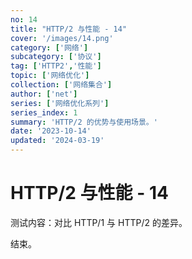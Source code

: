 ```yaml
---
no: 14
title: "HTTP/2 与性能 - 14"
cover: '/images/14.png'
category: ['网络']
subcategory: ['协议']
tag: ['HTTP2','性能']
topic: ['网络优化']
collection: ['网络集合']
author: ['net']
series: ['网络优化系列']
series_index: 1
summary: 'HTTP/2 的优势与使用场景。'
date: '2023-10-14'
updated: '2024-03-19'
---
```


# HTTP/2 与性能 - 14

测试内容：对比 HTTP/1 与 HTTP/2 的差异。

结束。

